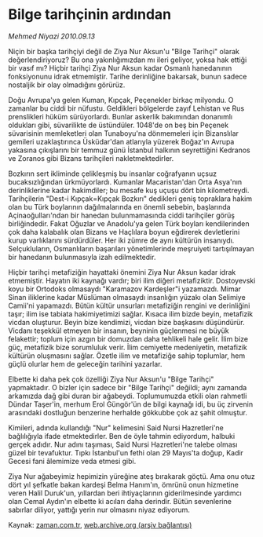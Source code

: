 # Bilge tarihçinin ardından

*Mehmed Niyazi 2010.09.13*

<td class="news-spot">
<p>Niçin bir başka tarihçiyi değil de Ziya Nur Aksun'u "Bilge Tarihçi" olarak değerlendiriyoruz? Bu ona yakınlığımızdan mı ileri geliyor, yoksa hak ettiği bir vasıf mı? Hiçbir tarihçi Ziya Nur Aksun kadar Osmanlı hanedanının fonksiyonunu idrak etmemiştir. Tarihe derinliğine bakarsak, bunun sadece nostaljik bir olay olmadığını görürüz.</p>
<p><p>Doğu Avrupa'ya gelen Kuman, Kıpçak, Peçenekler birkaç milyondu. O zamanlar bu ciddi bir nüfustu. Geldikleri bölgelerde zayıf Lehistan ve Rus prenslikleri hüküm sürüyorlardı. Bunlar askerlik bakımından donanımlı oldukları gibi, süvarilikte de üstündüler. 1048'de on beş bin Peçenek süvarisinin memleketleri olan Tunaboyu'na dönmemeleri için Bizanslılar gemileri uzaklaştırınca Üsküdar'dan atlarıyla yüzerek Boğaz'ın Avrupa yakasına çıkışlarını bir temmuz günü İstanbul halkının seyrettiğini Kedranos ve Zoranos gibi Bizans tarihçileri nakletmektedirler.
<p> Bozkırın sert ikliminde çelikleşmiş bu insanlar coğrafyanın uçsuz bucaksızlığından ürkmüyorlardı. Kumanlar Macaristan'dan Orta Asya'nın derinliklerine kadar hakimdiler; bu mesafe kuş uçuşu dört bin kilometreydi. Tarihçilerin "Dest-i Kıpçak=Kıpçak Bozkırı" dedikleri geniş topraklara hakim olan bu Türk boylarının dağılmalarında en önemli sebebin, başlarında Açinaoğulları'ndan bir hanedan bulunmamasında ciddi tarihçiler görüş birliğindedir. Fakat Oğuzlar ve Anadolu'ya gelen Türk boyları kendilerinden çok daha kalabalık olan Bizans ve Haçlılara boyun eğdirerek devletlerini kurup varlıklarını sürdürdüler. Her iki zümre de aynı kültürün insanıydı. Selçukluların, Osmanlıların başarıları yönetimlerinde meşruiyeti tartışılmayan bir hanedanın bulunmasıyla izah edilmektedir.
<p> Hiçbir tarihçi metafiziğin hayattaki önemini Ziya Nur Aksun kadar idrak etmemiştir. Hayatın iki kaynağı vardır; biri ilim diğeri metafiziktir. Dostoyevski koyu bir Ortodoks olmasaydı "Karamazov Kardeşler"i yazamazdı. Mimar Sinan iliklerine kadar Müslüman olmasaydı insanlığın yüzakı olan Selimiye Camii'ni yapamazdı. Bütün kültür unsurları metafiziğin rengini ve derinliğini taşır; ilim ise tabiata hakimiyetimizi sağlar. Kısaca ilim bizde beyin, metafizik vicdan oluşturur. Beyin bize kendimizi, vicdan bize başkasını düşündürür. Vicdanı teşekkül etmeyen bir insanın, beyninin güçlenmesi ne büyük felakettir; toplum için azgın bir domuzdan daha tehlikeli hale gelir. İlim bize güç, metafizik bize sorumluluk verir. İlim cemiyette medeniyetin, metafizik kültürün oluşmasını sağlar. Özetle ilim ve metafiziğe sahip toplumlar, hem güçlü olurlar hem de geleceğin tarihini yazarlar.
<p> Elbette ki daha pek çok özelliği Ziya Nur Aksun'u "Bilge Tarihçi" yapmaktadır. O bizler için sadece bir "Bilge Tarihçi" değildi; aynı zamanda arkamızda dağ gibi duran bir ağabeydi. Toplumumuzda etkili olan rahmetli Dündar Taşer'in, merhum Erol Güngör'ün de bilgi kaynağı idi, bu üç zirvenin arasındaki dostluğun benzerine herhalde gökkubbe çok az şahit olmuştur.
<p> Kimileri, adında kullandığı "Nur" kelimesini Said Nursi Hazretleri'ne bağlılığıyla ifade etmektedirler. Ben de öyle tahmin ediyordum, halbuki gerçek adıdır. Nur adını taşıması, Said Nursi Hazretleri'ne talebe olması güzel bir tevafuktur. Tıpkı İstanbul'un fethi olan 29 Mayıs'ta doğup, Kadir Gecesi fani âlemimize veda etmesi gibi.
<p> Ziya Nur ağabeyimiz hepimizin yüreğine ateş bırakarak göçtü. Ama onu otuz dört yıl şefkatle bakan kardeşi Belma Hanım'ın, ömrünü onun hizmetine veren Halil Duruk'un, yıllardan beri ihtiyaçlarının giderilmesinde yardımcı olan Cemal Aydın'ın elbette ki acıları daha derindir. Bütün sevenlerine sabırlar diliyor, yattığı yerin nur olmasını niyaz ediyorum.</p>
<a href="http://web.archive.org/web/20101130222927/mailto:m.niyazi@zaman.com.tr">
</a></p></p></p></p></p></p></td>

Kaynak: [zaman.com.tr](http://zaman.com.tr/yazar.do?yazino=1026858), [web.archive.org (arşiv bağlantısı)](http://web.archive.org/web/20101130222927/http://zaman.com.tr/yazar.do?yazino=1026858)
